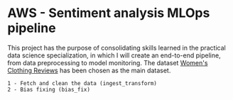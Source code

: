 # AWS - Sentiment analysis MLOps pipeline

This project has the purpose of consolidating skills learned in the practical data science specialization, in which I will create an end-to-end pipeline, from data preprocessing to model monitoring. The dataset [Women's Clothing Reviews](https://www.kaggle.com/nicapotato/womens-ecommerce-clothing-reviews) has been chosen as the main dataset.

    1 - Fetch and clean the data (ingest_transform)
    2 - Bias fixing (bias_fix)

